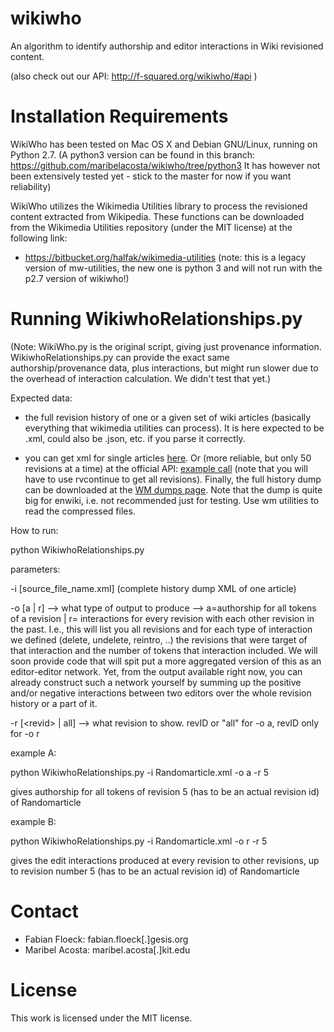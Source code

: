 wikiwho
=======
An algorithm to identify authorship and editor interactions in Wiki revisioned content.

(also check out our API: http://f-squared.org/wikiwho/#api ) 

Installation Requirements
========================
WikiWho has been tested on Mac OS X and Debian GNU/Linux, running on Python 2.7. 
(A python3 version can be found in this branch: https://github.com/maribelacosta/wikiwho/tree/python3 It has however not  been extensively tested yet - stick to the master for now if you want reliability)

WikiWho utilizes the Wikimedia Utilities library to process the revisioned content extracted from Wikipedia. 
These functions can be downloaded from the Wikimedia Utilities repository (under the MIT license) at the
following link:
* https://bitbucket.org/halfak/wikimedia-utilities  (note: this is a legacy version of mw-utilities, the new one is python 3 and will not run with the p2.7 version of wikiwho!) 

Running WikiwhoRelationships.py  
===============
(Note: WikiWho.py is the original script, giving just provenance information. WikiwhoRelationships.py can provide the exact same authorship/provenance data, plus interactions, but might run slower due to the overhead of interaction calculation. We didn't test that yet.)

Expected data: 
- the full revision history of one or a given set of wiki articles (basically everything that wikimedia utilities can process). It is here expected to be .xml, could also be .json, etc. if you parse it correctly. 

- you can get xml for single articles [here](https://en.wikipedia.org/w/index.php?title=Special:Export&history). Or (more reliable, but only 50 revisions at a time) at the official API: [example call](https://en.wikipedia.org//w/api.php?rvcontinue=20150501221233%7C660323497&rvdir=newer&titles=Darmstadt&continue=&rvlimit=max&format=json&action=query&rvprop=content%7Cids%7Ctimestamp%7Csha1%7Ccomment%7Cflags%7Cuser%7Cuserid&prop=revisions) (note that you will have to use rvcontinue to get all revisions). Finally, the full history dump can be downloaded at the [WM dumps page](http://dumps.wikimedia.org/backup-index-bydb.html). Note that the dump is quite big for enwiki, i.e. not recommended just for testing. Use wm utilities to read the compressed files.    


How to run:

python WikiwhoRelationships.py 

parameters: 

-i \[source_file_name.xml\] (complete history dump XML of one article)

-o [a | r] --> what type of output to produce --> a=authorship for all tokens of a revision | r= interactions for every revision with each other revision in the past. I.e., this will list you all revisions and for each type of interaction we defined (delete, undelete, reintro, ..) the revisions that were target of that interaction and the number of tokens that interaction included. We will soon provide code that will spit put a more aggregated version of this as an editor-editor network. Yet, from the output available right now, you can already construct such a network yourself by summing up the positive and/or negative interactions between two editors over the whole revision history or a part of it.

-r [\<revid\> | all] --> what revision to show. revID or "all" for -o a, revID only for -o r 


example A:

python WikiwhoRelationships.py -i Randomarticle.xml -o a -r 5

gives authorship for all tokens of revision 5 (has to be an actual revision id) of Randomarticle

example B:

python WikiwhoRelationships.py -i Randomarticle.xml -o r -r 5

gives the edit interactions produced at every revision to other revisions, up to revision number 5 (has to be an actual revision id) of Randomarticle




Contact
=======
* Fabian Floeck: fabian.floeck[.]gesis.org
* Maribel Acosta: maribel.acosta[.]kit.edu

License
=======
This work is licensed under the MIT license.
